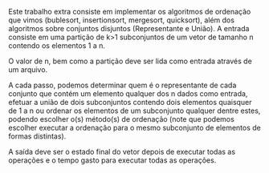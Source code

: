Este trabalho extra consiste em implementar os algoritmos de ordenação que vimos (bublesort, insertionsort, mergesort, quicksort), além dos algoritmos sobre conjuntos disjuntos (Representante e União).
A entrada consiste em uma partição de k>1 subconjuntos de um vetor de tamanho n contendo os elementos 1 a n.

O valor de n, bem como a partição deve ser lida como entrada através de um arquivo.

A cada passo, podemos determinar quem é o representante de cada conjunto que contém um elemento qualquer dos n dados como entrada, efetuar a união de dois subconjuntos contendo dois elementos quaisquer de 1 a n ou ordenar os elementos de um subconjunto qualquer dentre estes, podendo escolher o(s) método(s) de ordenação (note que podemos escolher executar a ordenação para o mesmo subconjunto de elementos de formas distintas).

A saída deve ser o estado final do vetor depois de executar todas as operações e o tempo gasto para executar todas as operações.
